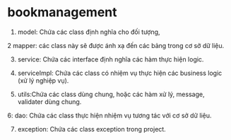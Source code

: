 # bookmanagement
1. model: Chứa các class định nghĩa cho đối tượng,

2 mapper: các class này sẽ được ánh xạ đến các bảng trong cơ sở dữ liệu.

3. service: Chứa các interface định nghĩa các hàm  thực hiện logic.

4. serviceImpl: Chứa các class có nhiệm vụ thực hiện các business logic (xử lý nghiệp vụ).

5. utils:Chứa các class dùng chung, hoặc các hàm xử lý, message, validater dùng chung.

6: dao: Chứa các class thực hiện nhiệm vụ tương tác với cơ sở dữ liệu.

7. exception: Chứa các class exception trong project.



